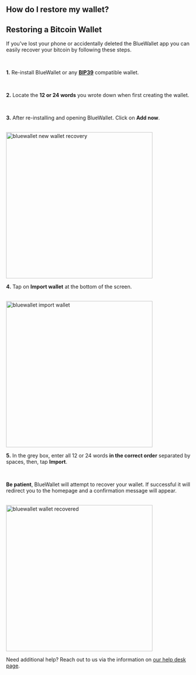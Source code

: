 ## How do I restore my wallet? 

<h2 class="text-2xl pb-4 text-[#f7931a] font-semibold">Restoring a Bitcoin Wallet</h2>

If you've lost your phone or accidentally deleted the BlueWallet app you can easily recover your bitcoin by following these steps. 

<br>

**1\.** Re-install BlueWallet or any **<a class="text-[#8cb4ff] underline-offset-auto font-semibold" href="https://en.bitcoin.it/wiki/BIP_0039" rel="noopener noreferrer" target="blank">BIP39<a>** compatible wallet. 

<br>

**2\.** Locate the **12 or 24 words** you wrote down when first creating the wallet. 

<br>

**3\.** After re-installing and opening BlueWallet. Click on **Add now**.

<br>

<a href="./../../../bluewallet_new_wallet.jpg" target="_blank">
    <img id="bluewallet new wallet recovery" src="./../../../bluewallet_new_wallet.jpg" alt="bluewallet new wallet recovery" width="400"/> 
</a>

<br>

**4\.** Tap on **Import wallet** at the bottom of the screen.

<br>

<a href="./../../../bluewallet_import_wallet.png" target="_blank">
    <img id="bluewallet import wallet" src="./../../../bluewallet_import_wallet.png" alt="bluewallet import wallet" width="400"/> 
</a>

<br>

**5\.** In the grey box, enter all 12 or 24 words **in the correct order** separated by spaces, then, tap **Import**.

<br>

**Be patient**, BlueWallet will attempt to recover your wallet. If successful it will redirect you to the homepage and a confirmation message will appear.

<br>

<a href="./../../../bluewallet_wallet_recovered.png" target="_blank">
    <img id="bluewallet wallet recovered" src="./../../../bluewallet_wallet_recovered.png" alt="bluewallet wallet recovered" width="400"/> 
</a>

<br>

Need additional help? Reach out to us via the information on <a class="text-[#8cb4ff] underline-offset-auto font-semibold" href="/faq">our help desk page<a>.
